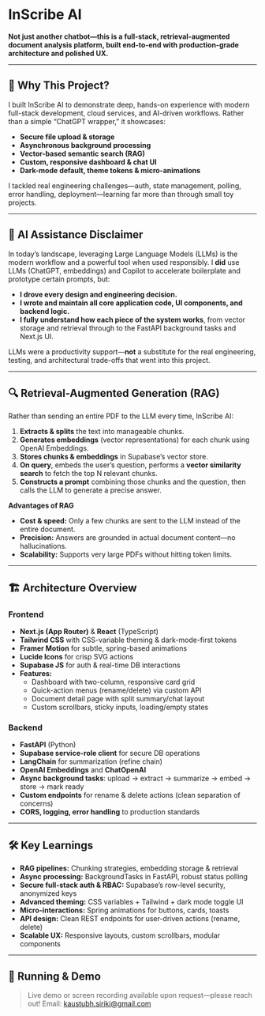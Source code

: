 # InScribe AI

**Not just another chatbot—this is a full‐stack, retrieval-augmented document analysis platform, built end-to-end with production-grade architecture and polished UX.**

---

## 🚀 Why This Project?

I built InScribe AI to demonstrate deep, hands-on experience with modern full-stack development, cloud services, and AI-driven workflows. Rather than a simple “ChatGPT wrapper,” it showcases:

- **Secure file upload & storage**  
- **Asynchronous background processing**  
- **Vector-based semantic search (RAG)**  
- **Custom, responsive dashboard & chat UI**  
- **Dark-mode default, theme tokens & micro-animations**  

I tackled real engineering challenges—auth, state management, polling, error handling, deployment—learning far more than through small toy projects.

---

## 🤖 AI Assistance Disclaimer

In today’s landscape, leveraging Large Language Models (LLMs) is the modern workflow and a powerful tool when used responsibly. I **did** use LLMs (ChatGPT, embeddings) and Copilot to accelerate boilerplate and prototype certain prompts, but:

- **I drove every design and engineering decision.**  
- **I wrote and maintain all core application code, UI components, and backend logic.**  
- **I fully understand how each piece of the system works**, from vector storage and retrieval through to the FastAPI background tasks and Next.js UI.

LLMs were a productivity support—**not** a substitute for the real engineering, testing, and architectural trade-offs that went into this project.

---

## 🔍 Retrieval-Augmented Generation (RAG)

Rather than sending an entire PDF to the LLM every time, InScribe AI:

1. **Extracts & splits** the text into manageable chunks.  
2. **Generates embeddings** (vector representations) for each chunk using OpenAI Embeddings.  
3. **Stores chunks & embeddings** in Supabase’s vector store.  
4. **On query**, embeds the user’s question, performs a **vector similarity search** to fetch the top N relevant chunks.  
5. **Constructs a prompt** combining those chunks and the question, then calls the LLM to generate a precise answer.

**Advantages of RAG**  
- **Cost & speed:** Only a few chunks are sent to the LLM instead of the entire document.  
- **Precision:** Answers are grounded in actual document content—no hallucinations.  
- **Scalability:** Supports very large PDFs without hitting token limits.

---

## 🏗 Architecture Overview

### Frontend

- **Next.js (App Router)** & **React** (TypeScript)  
- **Tailwind CSS** with CSS-variable theming & dark-mode-first tokens  
- **Framer Motion** for subtle, spring-based animations  
- **Lucide Icons** for crisp SVG actions  
- **Supabase JS** for auth & real-time DB interactions  
- **Features:**  
  - Dashboard with two-column, responsive card grid  
  - Quick-action menus (rename/delete) via custom API  
  - Document detail page with split summary/chat layout  
  - Custom scrollbars, sticky inputs, loading/empty states  

### Backend

- **FastAPI** (Python)  
- **Supabase service-role client** for secure DB operations  
- **LangChain** for summarization (refine chain)  
- **OpenAI Embeddings** and **ChatOpenAI**  
- **Async background tasks**: upload → extract → summarize → embed → store → mark ready  
- **Custom endpoints** for rename & delete actions (clean separation of concerns)  
- **CORS, logging, error handling** to production standards  

---

## 🛠️ Key Learnings

- **RAG pipelines:** Chunking strategies, embedding storage & retrieval  
- **Async processing:** BackgroundTasks in FastAPI, robust status polling  
- **Secure full-stack auth & RBAC:** Supabase’s row-level security, anonymized keys  
- **Advanced theming:** CSS variables + Tailwind + dark mode toggle UI  
- **Micro-interactions:** Spring animations for buttons, cards, toasts  
- **API design:** Clean REST endpoints for user-driven actions (rename, delete)  
- **Scalable UX:** Responsive layouts, custom scrollbars, modular components  

---

## 🔗 Running & Demo

> Live demo or screen recording available upon request—please reach out!
> Email: kaustubh.siriki@gmail.com